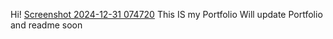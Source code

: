Hi!
[Screenshot 2024-12-31 074720](https://github.com/user-attachments/assets/db68695e-0811-480b-b905-d95bfff5b916)
This IS my Portfolio 
Will update Portfolio and readme soon 
